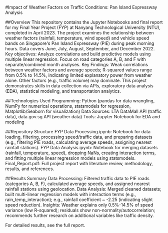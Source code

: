 #Impact of Weather Factors on Traffic Conditions: Pan Island Expressway Analysis

##Overview
This repository contains the Jupyter Notebooks and final report for my Final Year Project (FYP) at Nanyang Technological University (NTU), completed in April 2023. The project examines the relationship between weather factors (rainfall, temperature, wind speed) and vehicle speed bands on Singapore's Pan Island Expressway (PIE) during peak morning hours. Data covers June, July, August, September, and December 2022.
Key objectives:
Analyze correlations and build predictive models using multiple linear regression.
Focus on road categories A, B, and F with separate/combined month analyses.
Key Findings: Weak correlations between weather factors and average speeds; R-squared values range from 0.5% to 14.5%, indicating limited explanatory power from weather alone. Other factors (e.g., traffic volume) may dominate.
This project demonstrates skills in data collection via APIs, exploratory data analysis (EDA), statistical modeling, and transportation analytics.

##Technologies Used
Programming: Python (pandas for data wrangling, NumPy for numerical operations, statsmodels for regression, Matplotlib/Seaborn for visualization)
Data Sources: LTA DataMall API (traffic data), data.gov.sg API (weather data)
Tools: Jupyter Notebook for EDA and modeling

##Repository Structure
FYP Data Processing.ipynb: Notebook for data loading, filtering, processing speed/traffic data, and preparing datasets (e.g., filtering PIE roads, calculating average speeds, assigning nearest rainfall stations).
FYP Data Analysis.ipynb: Notebook for merging datasets (rainfall, temperature, speed), dropping NaNs, creating interaction terms, and fitting multiple linear regression models using statsmodels.
Final_Report.pdf: Full project report with literature review, methodology, results, and references.

##Results Summary
Data Processing: Filtered traffic data to PIE roads (categories A, B, F), calculated average speeds, and assigned nearest rainfall stations using geolocation.
Data Analysis: Merged cleaned datasets; built multi-linear regression models with interaction terms (e.g., rain_temp_interaction); e.g., rainfall coefficient ~ -2.25 (indicating slight speed reduction).
Insights: Weather explains only 0.5%-14.5% of speed variance (low R-squared); residuals show non-normality/autocorrelation; recommends further research on additional variables like traffic density.

For detailed results, see the full report.

